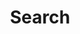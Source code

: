 ---
layout: pattern
categories: [patterns, search]
title: Search
type: [sub-nav-item]
permalink: /patterns/search/
variations: true
overview: Search allows users to search for specific content.
description: |
  Search allows users to search for specific content if they know what search terms to use or can’t find desired content in the main navigation.
    
usa-link: "https://designsystem.digital.gov/components/search/"
specification: |
search: Search
### search button text
search-type: 
### search bar type options: big, small
yml: |
  
  search: Search
  ### search button text
  search-type: 
    ### search bar type options: 
        ### big
        ### small
jekyll: |

  "{% include patterns/search/search-jk.md %}"
#spec:

### Paths to view design and code... 
## designimg: can be used to show an image of the design until a coded version can be created. The htmlpath & csspath should be located in the pattens folder. Read more about creating coded components in /docs/creating-patterns 
# designimg: 
htmlpath: patterns/search/search.md
csspath: patterns/search/index.scss
---